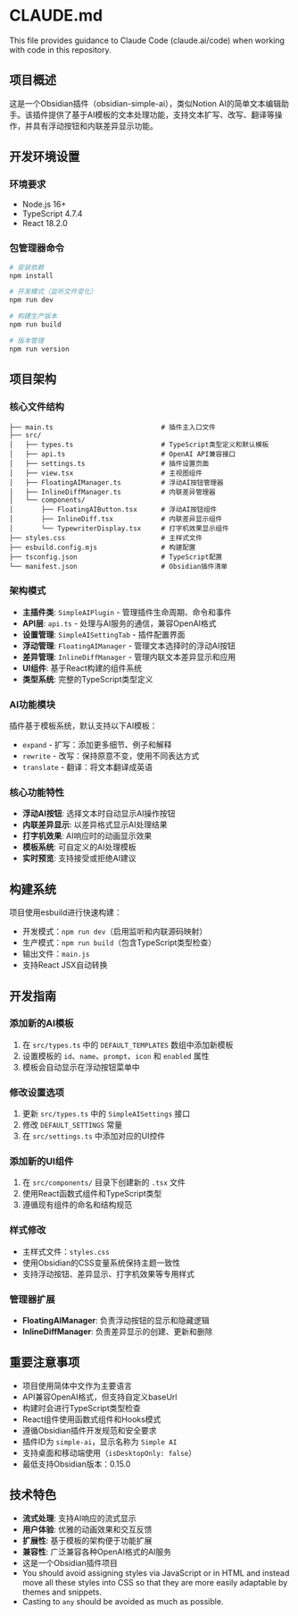 # CLAUDE.md

This file provides guidance to Claude Code (claude.ai/code) when working with code in this repository.

## 项目概述

这是一个Obsidian插件（obsidian-simple-ai），类似Notion AI的简单文本编辑助手。该插件提供了基于AI模板的文本处理功能，支持文本扩写、改写、翻译等操作，并具有浮动按钮和内联差异显示功能。

## 开发环境设置

### 环境要求
- Node.js 16+
- TypeScript 4.7.4
- React 18.2.0

### 包管理器命令
```bash
# 安装依赖
npm install

# 开发模式（监听文件变化）
npm run dev

# 构建生产版本
npm run build

# 版本管理
npm run version
```

## 项目架构

### 核心文件结构
```
├── main.ts                           # 插件主入口文件
├── src/
│   ├── types.ts                      # TypeScript类型定义和默认模板
│   ├── api.ts                        # OpenAI API兼容接口
│   ├── settings.ts                   # 插件设置页面
│   ├── view.tsx                      # 主视图组件
│   ├── FloatingAIManager.ts          # 浮动AI按钮管理器
│   ├── InlineDiffManager.ts          # 内联差异管理器
│   └── components/
│       ├── FloatingAIButton.tsx      # 浮动AI按钮组件
│       ├── InlineDiff.tsx            # 内联差异显示组件
│       └── TypewriterDisplay.tsx     # 打字机效果显示组件
├── styles.css                        # 主样式文件
├── esbuild.config.mjs                # 构建配置
├── tsconfig.json                     # TypeScript配置
└── manifest.json                     # Obsidian插件清单
```

### 架构模式
- **主插件类**: `SimpleAIPlugin` - 管理插件生命周期、命令和事件
- **API层**: `api.ts` - 处理与AI服务的通信，兼容OpenAI格式
- **设置管理**: `SimpleAISettingTab` - 插件配置界面
- **浮动管理**: `FloatingAIManager` - 管理文本选择时的浮动AI按钮
- **差异管理**: `InlineDiffManager` - 管理内联文本差异显示和应用
- **UI组件**: 基于React构建的组件系统
- **类型系统**: 完整的TypeScript类型定义

### AI功能模块
插件基于模板系统，默认支持以下AI模板：
- `expand` - 扩写：添加更多细节、例子和解释
- `rewrite` - 改写：保持原意不变，使用不同表达方式
- `translate` - 翻译：将文本翻译成英语

### 核心功能特性
- **浮动AI按钮**: 选择文本时自动显示AI操作按钮
- **内联差异显示**: 以差异格式显示AI处理结果
- **打字机效果**: AI响应时的动画显示效果
- **模板系统**: 可自定义的AI处理模板
- **实时预览**: 支持接受或拒绝AI建议

## 构建系统

项目使用esbuild进行快速构建：
- 开发模式：`npm run dev`（启用监听和内联源码映射）
- 生产模式：`npm run build`（包含TypeScript类型检查）
- 输出文件：`main.js`
- 支持React JSX自动转换

## 开发指南

### 添加新的AI模板
1. 在 `src/types.ts` 中的 `DEFAULT_TEMPLATES` 数组中添加新模板
2. 设置模板的 `id`、`name`、`prompt`、`icon` 和 `enabled` 属性
3. 模板会自动显示在浮动按钮菜单中

### 修改设置选项
1. 更新 `src/types.ts` 中的 `SimpleAISettings` 接口
2. 修改 `DEFAULT_SETTINGS` 常量
3. 在 `src/settings.ts` 中添加对应的UI控件

### 添加新的UI组件
1. 在 `src/components/` 目录下创建新的 `.tsx` 文件
2. 使用React函数式组件和TypeScript类型
3. 遵循现有组件的命名和结构规范

### 样式修改
- 主样式文件：`styles.css`
- 使用Obsidian的CSS变量系统保持主题一致性
- 支持浮动按钮、差异显示、打字机效果等专用样式

### 管理器扩展
- **FloatingAIManager**: 负责浮动按钮的显示和隐藏逻辑
- **InlineDiffManager**: 负责差异显示的创建、更新和删除

## 重要注意事项

- 项目使用简体中文作为主要语言
- API兼容OpenAI格式，但支持自定义baseUrl
- 构建时会进行TypeScript类型检查
- React组件使用函数式组件和Hooks模式
- 遵循Obsidian插件开发规范和安全要求
- 插件ID为 `simple-ai`，显示名称为 `Simple AI`
- 支持桌面和移动端使用（`isDesktopOnly: false`）
- 最低支持Obsidian版本：0.15.0

## 技术特色

- **流式处理**: 支持AI响应的流式显示
- **用户体验**: 优雅的动画效果和交互反馈
- **扩展性**: 基于模板的架构便于功能扩展
- **兼容性**: 广泛兼容各种OpenAI格式的AI服务
- 这是一个Obsidian插件项目
- You should avoid assigning styles via JavaScript or in HTML and instead move all these styles into CSS so that they are more easily adaptable by themes and snippets.
- Casting to `any` should be avoided as much as possible.